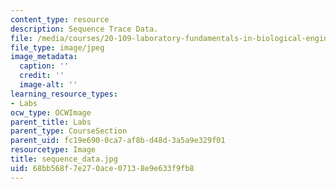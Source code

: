 ```yaml
---
content_type: resource
description: Sequence Trace Data.
file: /media/courses/20-109-laboratory-fundamentals-in-biological-engineering-fall-2007/68bb568f7e270ace07138e9e633f9fb8_sequence_data.jpg
file_type: image/jpeg
image_metadata:
  caption: ''
  credit: ''
  image-alt: ''
learning_resource_types:
- Labs
ocw_type: OCWImage
parent_title: Labs
parent_type: CourseSection
parent_uid: fc19e690-0ca7-af8b-d48d-3a5a9e329f01
resourcetype: Image
title: sequence_data.jpg
uid: 68bb568f-7e27-0ace-0713-8e9e633f9fb8
---
```

